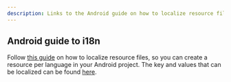 ```yaml
---
description: Links to the Android guide on how to localize resource files.
---
```


## Android guide to i18n

Follow [this guide](http://developer.android.com/guide/topics/resources/localization.html) on how to localize resource files, so you can create a resource per language in your Android project. The key and values that can be localized can be found [here](${auth0android_url}/blob/master/auth0/src/main/res/values/strings.xml).
